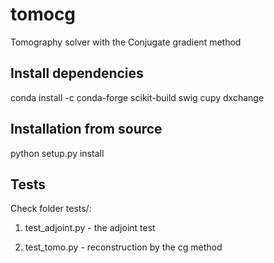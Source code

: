 # tomocg
Tomography solver with the Conjugate gradient method


## Install dependencies

conda install -c conda-forge scikit-build swig cupy dxchange

## Installation from source

python setup.py install

## Tests
Check folder tests/:

1) test_adjoint.py - the adjoint test

2) test_tomo.py - reconstruction by the cg method

